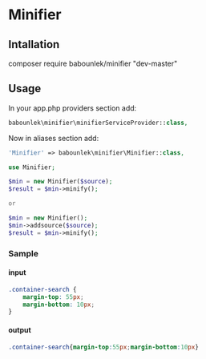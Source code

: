 # Minifier
## Intallation
composer require babounlek/minifier "dev-master"

## Usage
In your app.php providers section add:

```php
babounlek\minifier\minifierServiceProvider::class,
```
Now in aliases section add:

```php
'Minifier' => babounlek\minifier\Minifier::class,
```

```php
use Minifier;

$min = new Minifier($source);
$result = $min->minify();

or

$min = new Minifier();
$min->addsource($source);
$result = $min->minify();
```
### Sample
#### input
```css
.container-search {
	margin-top: 55px;
	margin-bottom: 10px;
}
```
#### output
```css
.container-search{margin-top:55px;margin-bottom:10px}
```
